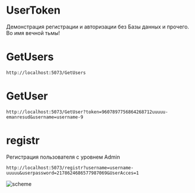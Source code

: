 # UserToken
Демонстрация регистрации и авторизации без Базы данных и прочего.
<a id="usage">Во имя вечной тьмы!</a>
# GetUsers
```http
http://localhost:5073/GetUsers
```
# GetUser
```http
http://localhost:5073/GetUser?token=9607897756864268712uuuuu-emanresud&username=username-9
```

# registr
Регистрация пользователя с уровнем Admin
```http
http://localhost:5073/registr?username=username-uuuuu&userpassword=2178624686577987069&UserAcces=1
```

![scheme](https://media.discordapp.net/attachments/1037044727037562990/1194372398087164115/devenv_Api9EaWJ9n.png)